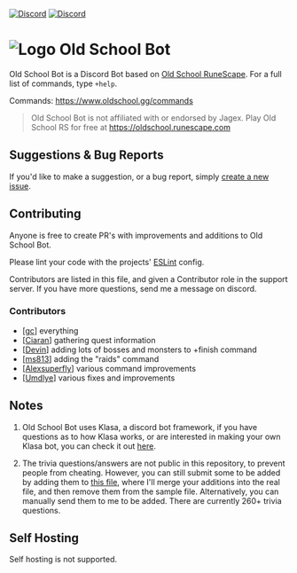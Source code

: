 [![Discord](https://i.imgur.com/AWqUL0x.png)](https://support.oldschool.gg/) [![Discord](https://i.imgur.com/OcOyprP.png)](https://invite.oldschool.gg/commands)

# ![Logo](https://i.imgur.com/VLvOEwo.png) Old School Bot

Old School Bot is a Discord Bot based on [Old School RuneScape](https://oldschool.runescape.com/). For a full list of commands, type `+help`.

Commands: https://www.oldschool.gg/commands

> Old School Bot is not affiliated with or endorsed by Jagex. Play Old School RS for free at https://oldschool.runescape.com

## Suggestions & Bug Reports

If you'd like to make a suggestion, or a bug report, simply [create a new issue](https://github.com/gc/oldschoolbot/issues/new).

## Contributing

Anyone is free to create PR's with improvements and additions to Old School Bot.

Please lint your code with the projects' [ESLint](https://eslint.org/) config.

Contributors are listed in this file, and given a Contributor role in the support server. If you have more questions, send me a message on discord.

### Contributors

- [[gc](https://github.com/gc/oldschoolbot)] everything
- [[Ciaran](https://github.com/ciaranlangton)] gathering quest information
- [[Devin](https://github.com/devin8)] adding lots of bosses and monsters to +finish command
- [[ms813](https://github.com/ms813)] adding the "raids" command
- [[Alexsuperfly](alexsuperfly)] various command improvements
- [[Umdlye](https://github.com/umdlye)] various fixes and improvements

## Notes

1.  Old School Bot uses Klasa, a discord bot framework, if you have questions as to how Klasa works, or are interested in making your own Klasa bot, you can check it out [here](https://klasa.js.org/#/).

2.  The trivia questions/answers are not public in this repository, to prevent people from cheating. However, you can still submit some to be added by adding them to [this file](https://github.com/gc/oldschoolbot/blob/master/data/trivia-questions-format.json), where I'll merge your additions into the real file, and then remove them from the sample file. Alternatively, you can manually send them to me to be added. There are currently 260+ trivia questions.

## Self Hosting

Self hosting is not supported.
